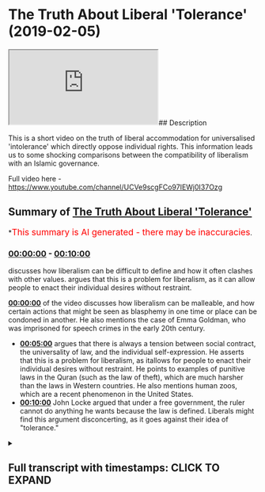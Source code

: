 # The Truth About Liberal 'Tolerance' (2019-02-05)

<iframe loading='lazy' src='https://www.youtube.com/embed/3cc8SyDc3WI'></iframe>## Description

This is a short video on the truth of liberal accommodation for universalised 'intolerance' which directly oppose individual rights. This information leads us to some shocking comparisons between the compatibility of liberalism with an Islamic governance.

Full video here -https://www.youtube.com/channel/UCVe9scgFCo97IEWj0I37Ozg

## Summary of [The Truth About Liberal 'Tolerance'](https://www.youtube.com/watch?v=3cc8SyDc3WI)

\*<span style="color:red; font-size:125%">This summary is AI generated - there may be inaccuracies</span>.

### [00:00:00](https://www.youtube.com/watch?v=3cc8SyDc3WI\&t=0) - [00:10:00](https://www.youtube.com/watch?v=3cc8SyDc3WI\&t=600)

discusses how liberalism can be difficult to define and how it often clashes with other values. argues that this is a problem for liberalism, as it can allow people to enact their individual desires without restraint.

**[00:00:00](https://www.youtube.com/watch?v=3cc8SyDc3WI\&t=0)** of the video discusses how liberalism can be malleable, and how certain actions that might be seen as blasphemy in one time or place can be condoned in another. He also mentions the case of Emma Goldman, who was imprisoned for speech crimes in the early 20th century.

*   **[00:05:00](https://www.youtube.com/watch?v=3cc8SyDc3WI\&t=300)** argues that there is always a tension between social contract, the universality of law, and the individual self-expression. He asserts that this is a problem for liberalism, as itallows for people to enact their individual desires without restraint. He points to examples of punitive laws in the Quran (such as the law of theft), which are much harsher than the laws in Western countries. He also mentions human zoos, which are a recent phenomenon in the United States.
*   **[00:10:00](https://www.youtube.com/watch?v=3cc8SyDc3WI\&t=600)** John Locke argued that under a free government, the ruler cannot do anything he wants because the law is defined. Liberals might find this argument disconcerting, as it goes against their idea of "tolerance."

<details><summary><h2>Full transcript with timestamps: CLICK TO EXPAND</h2></summary>

[0:00:00](https://youtu.be/3cc8SyDc3WI?t=0) not kind of saw that the state\
[0:00:01](https://youtu.be/3cc8SyDc3WI?t=1) guarantees security so if there's no\
[0:00:04](https://youtu.be/3cc8SyDc3WI?t=4) freedoms and security without state so\
[0:00:06](https://youtu.be/3cc8SyDc3WI?t=6) if there are any ideas or beliefs that\
[0:00:09](https://youtu.be/3cc8SyDc3WI?t=9) could potentially threaten the stability\
[0:00:11](https://youtu.be/3cc8SyDc3WI?t=11) of the state then that'sthat's a good\
[0:00:13](https://youtu.be/3cc8SyDc3WI?t=13) reason to limit and prevent people from\
[0:00:17](https://youtu.be/3cc8SyDc3WI?t=17) from holding those ideas and he also\
[0:00:20](https://youtu.be/3cc8SyDc3WI?t=20) mentioned and you were correct when you\
[0:00:22](https://youtu.be/3cc8SyDc3WI?t=22) mention about Mohammed ins right so he\
[0:00:24](https://youtu.be/3cc8SyDc3WI?t=24) said that Mohammed ins don't have a\
[0:00:26](https://youtu.be/3cc8SyDc3WI?t=26) claim for toleration as we've got the\
[0:00:27](https://youtu.be/3cc8SyDc3WI?t=27) court here actually yeah if you can read\
[0:00:30](https://youtu.be/3cc8SyDc3WI?t=30) out the exact quote so that people I've\
[0:00:32](https://youtu.be/3cc8SyDc3WI?t=32) got the one for atheism though yeah\
[0:00:33](https://youtu.be/3cc8SyDc3WI?t=33) it says here those those are not at all\
[0:00:37](https://youtu.be/3cc8SyDc3WI?t=37) to be tolerated who deny the being of a\
[0:00:39](https://youtu.be/3cc8SyDc3WI?t=39) God promises covenants and and oaths\
[0:00:43](https://youtu.be/3cc8SyDc3WI?t=43) which are the bonds of human society can\
[0:00:46](https://youtu.be/3cc8SyDc3WI?t=46) have a can have no hold upon an atheist\
[0:00:48](https://youtu.be/3cc8SyDc3WI?t=48) yeah\
[0:00:49](https://youtu.be/3cc8SyDc3WI?t=49) he says the to the taking away of God\
[0:00:52](https://youtu.be/3cc8SyDc3WI?t=52) though but even in thought dissolves all\
[0:00:55](https://youtu.be/3cc8SyDc3WI?t=55) besides also those that by their atheism\
[0:00:59](https://youtu.be/3cc8SyDc3WI?t=59) undermined and destroy all religion can\
[0:01:01](https://youtu.be/3cc8SyDc3WI?t=61) have no pretense of religion whereupon\
[0:01:03](https://youtu.be/3cc8SyDc3WI?t=63) to challenge the privilege of toleration\
[0:01:05](https://youtu.be/3cc8SyDc3WI?t=65) yeah so clearly I mean this is joy once\
[0:01:09](https://youtu.be/3cc8SyDc3WI?t=69) again John look he's opposing I actually\
[0:01:14](https://youtu.be/3cc8SyDc3WI?t=74) know what iíve got the I have the quotes\
[0:01:17](https://youtu.be/3cc8SyDc3WI?t=77) here actually and this is in I think\
[0:01:20](https://youtu.be/3cc8SyDc3WI?t=80) took a chapter 20 of us yeah there you\
[0:01:22](https://youtu.be/3cc8SyDc3WI?t=82) go\
[0:01:22](https://youtu.be/3cc8SyDc3WI?t=82) so he says I'll try to kind of I'll just\
[0:01:25](https://youtu.be/3cc8SyDc3WI?t=85) talk about the Muslim side of it so he\
[0:01:26](https://youtu.be/3cc8SyDc3WI?t=86) talks about he alludes to Catholics and\
[0:01:29](https://youtu.be/3cc8SyDc3WI?t=89) then he says and this probably sounds\
[0:01:32](https://youtu.be/3cc8SyDc3WI?t=92) like some Islamic folks today right he\
[0:01:34](https://youtu.be/3cc8SyDc3WI?t=94) says it is ridiculous for anyone to\
[0:01:36](https://youtu.be/3cc8SyDc3WI?t=96) profess himself to be a muhammad in'\
[0:01:38](https://youtu.be/3cc8SyDc3WI?t=98) only in his religion but in everything\
[0:01:40](https://youtu.be/3cc8SyDc3WI?t=100) else a faithful subject to a christian\
[0:01:43](https://youtu.be/3cc8SyDc3WI?t=103) magistrate which bases government whilst\
[0:01:46](https://youtu.be/3cc8SyDc3WI?t=106) at the same time he acknowledges himself\
[0:01:48](https://youtu.be/3cc8SyDc3WI?t=108) bound to yield a bit blind obedience to\
[0:01:51](https://youtu.be/3cc8SyDc3WI?t=111) the mufti of constantinople who himself\
[0:01:54](https://youtu.be/3cc8SyDc3WI?t=114) is entirely obedient to the ottoman\
[0:01:56](https://youtu.be/3cc8SyDc3WI?t=116) emperor basically the caliph and frames\
[0:01:59](https://youtu.be/3cc8SyDc3WI?t=119) the feigned Oracle's or columns of the\
[0:02:01](https://youtu.be/3cc8SyDc3WI?t=121) identities what hook misses Oracle's but\
[0:02:03](https://youtu.be/3cc8SyDc3WI?t=123) it means outcome of that religion\
[0:02:06](https://youtu.be/3cc8SyDc3WI?t=126) according to his pleasure pleasure\
[0:02:07](https://youtu.be/3cc8SyDc3WI?t=127) and this muhammad in living amongst\
[0:02:09](https://youtu.be/3cc8SyDc3WI?t=129) Christians would yet more apparently\
[0:02:11](https://youtu.be/3cc8SyDc3WI?t=131) renounced their government if he\
[0:02:13](https://youtu.be/3cc8SyDc3WI?t=133) acknowledged\
[0:02:14](https://youtu.be/3cc8SyDc3WI?t=134) the same person to be head of his church\
[0:02:16](https://youtu.be/3cc8SyDc3WI?t=136) who is the supreme magistrate in the\
[0:02:18](https://youtu.be/3cc8SyDc3WI?t=138) state\
[0:02:18](https://youtu.be/3cc8SyDc3WI?t=138) so basically Muslims can't be trusted\
[0:02:23](https://youtu.be/3cc8SyDc3WI?t=143) yes because they're the the head of\
[0:02:26](https://youtu.be/3cc8SyDc3WI?t=146) their religion or their leader is the\
[0:02:29](https://youtu.be/3cc8SyDc3WI?t=149) Caliph it isn't the leader of the\
[0:02:31](https://youtu.be/3cc8SyDc3WI?t=151) Christian State they live in the\
[0:02:33](https://youtu.be/3cc8SyDc3WI?t=153) conflict of interest yes which is why\
[0:02:35](https://youtu.be/3cc8SyDc3WI?t=155) he's argues that it is ridiculous just\
[0:02:38](https://youtu.be/3cc8SyDc3WI?t=158) to think that we should only that with\
[0:02:41](https://youtu.be/3cc8SyDc3WI?t=161) that Muslim can only be can only be a\
[0:02:44](https://youtu.be/3cc8SyDc3WI?t=164) Muslim in a spiritual aspect and not in\
[0:02:46](https://youtu.be/3cc8SyDc3WI?t=166) a political aspect - right so it shows\
[0:02:49](https://youtu.be/3cc8SyDc3WI?t=169) you I'm intrigued the extent to which\
[0:02:50](https://youtu.be/3cc8SyDc3WI?t=170) liberalism is malleable from the inside\
[0:02:54](https://youtu.be/3cc8SyDc3WI?t=174) and elastic if you like is all from from\
[0:02:57](https://youtu.be/3cc8SyDc3WI?t=177) it's very fun outside because obviously\
[0:03:00](https://youtu.be/3cc8SyDc3WI?t=180) here if toleration can be stretched\
[0:03:03](https://youtu.be/3cc8SyDc3WI?t=183) according to public good and community\
[0:03:07](https://youtu.be/3cc8SyDc3WI?t=187) interest and social interest to this\
[0:03:09](https://youtu.be/3cc8SyDc3WI?t=189) extent then to what extent is liberalism\
[0:03:12](https://youtu.be/3cc8SyDc3WI?t=192) in fact individualistic in this in the\
[0:03:14](https://youtu.be/3cc8SyDc3WI?t=194) sense I claims to be you know it's it's\
[0:03:17](https://youtu.be/3cc8SyDc3WI?t=197) gonna be as we would call HD handy right\
[0:03:19](https://youtu.be/3cc8SyDc3WI?t=199) yeah I got something from Miller so I\
[0:03:21](https://youtu.be/3cc8SyDc3WI?t=201) know we're kind of skipping 200 years\
[0:03:23](https://youtu.be/3cc8SyDc3WI?t=203) it's all right\
[0:03:24](https://youtu.be/3cc8SyDc3WI?t=204) but this is what I found quite just\
[0:03:25](https://youtu.be/3cc8SyDc3WI?t=205) interesting I mean I'm not sure once\
[0:03:30](https://youtu.be/3cc8SyDc3WI?t=210) again I think I was talking to you about\
[0:03:31](https://youtu.be/3cc8SyDc3WI?t=211) this before but I'm not sure if this is\
[0:03:34](https://youtu.be/3cc8SyDc3WI?t=214) authentic or not so I have to put as a\
[0:03:36](https://youtu.be/3cc8SyDc3WI?t=216) big caveat in before I read this out but\
[0:03:38](https://youtu.be/3cc8SyDc3WI?t=218) he's talking about blasphemy sure and\
[0:03:40](https://youtu.be/3cc8SyDc3WI?t=220) blasphemy laws and he says yeah if such\
[0:03:42](https://youtu.be/3cc8SyDc3WI?t=222) prosecutions be necessary for the\
[0:03:44](https://youtu.be/3cc8SyDc3WI?t=224) well-being of the community\
[0:03:45](https://youtu.be/3cc8SyDc3WI?t=225) if the prosperity of England requires\
[0:03:48](https://youtu.be/3cc8SyDc3WI?t=228) that some martyrs should be made by the\
[0:03:50](https://youtu.be/3cc8SyDc3WI?t=230) religion for which so many have been\
[0:03:52](https://youtu.be/3cc8SyDc3WI?t=232) made in former times then by all means\
[0:03:55](https://youtu.be/3cc8SyDc3WI?t=235) let them continue and be multiplied and\
[0:03:57](https://youtu.be/3cc8SyDc3WI?t=237) let Christianity which benefits the\
[0:03:59](https://youtu.be/3cc8SyDc3WI?t=239) country in so many other ways also\
[0:04:01](https://youtu.be/3cc8SyDc3WI?t=241) benefit by the sacrifice of its own\
[0:04:03](https://youtu.be/3cc8SyDc3WI?t=243) character for mercy toleration and\
[0:04:04](https://youtu.be/3cc8SyDc3WI?t=244) consistency it is however worth well\
[0:04:07](https://youtu.be/3cc8SyDc3WI?t=247) worth considering whether we will be\
[0:04:09](https://youtu.be/3cc8SyDc3WI?t=249) reduced to style Emma so otherwise here\
[0:04:10](https://youtu.be/3cc8SyDc3WI?t=250) I'm not sure once again up as a caveat\
[0:04:13](https://youtu.be/3cc8SyDc3WI?t=253) I'm not sure to what extent this is\
[0:04:15](https://youtu.be/3cc8SyDc3WI?t=255) accurate but what Mills seems to be\
[0:04:17](https://youtu.be/3cc8SyDc3WI?t=257) indicating here as well once again fast\
[0:04:20](https://youtu.be/3cc8SyDc3WI?t=260) wording a hundred fifty years or 200\
[0:04:21](https://youtu.be/3cc8SyDc3WI?t=261) years or whatever it may be is that\
[0:04:24](https://youtu.be/3cc8SyDc3WI?t=264) there are certain things\
[0:04:26](https://youtu.be/3cc8SyDc3WI?t=266) that society are unacceptable and\
[0:04:28](https://youtu.be/3cc8SyDc3WI?t=268) therefore should be universalized in law\
[0:04:32](https://youtu.be/3cc8SyDc3WI?t=272) and and those things would then be used\
[0:04:36](https://youtu.be/3cc8SyDc3WI?t=276) to curtail human interaction and liberty\
[0:04:39](https://youtu.be/3cc8SyDc3WI?t=279) if you like from an individual I got one\
[0:04:41](https://youtu.be/3cc8SyDc3WI?t=281) more example of looking at this because\
[0:04:44](https://youtu.be/3cc8SyDc3WI?t=284) this could be contested manuscript right\
[0:04:46](https://youtu.be/3cc8SyDc3WI?t=286) but in page 166 on Liberty very famous\
[0:04:54](https://youtu.be/3cc8SyDc3WI?t=294) book he basically John Stuart Mill talks\
[0:04:58](https://youtu.be/3cc8SyDc3WI?t=298) about certain acts which are done\
[0:05:00](https://youtu.be/3cc8SyDc3WI?t=300) publicly and not acceptable and he talks\
[0:05:03](https://youtu.be/3cc8SyDc3WI?t=303) of you know potentially like for example\
[0:05:06](https://youtu.be/3cc8SyDc3WI?t=306) about like a husband wife having sex\
[0:05:09](https://youtu.be/3cc8SyDc3WI?t=309) Marshall if he talks about himself life\
[0:05:11](https://youtu.be/3cc8SyDc3WI?t=311) but is from a second resource to maybe a\
[0:05:14](https://youtu.be/3cc8SyDc3WI?t=314) husband wife having sex in public right\
[0:05:15](https://youtu.be/3cc8SyDc3WI?t=315) so this kind of thing sex in public is\
[0:05:18](https://youtu.be/3cc8SyDc3WI?t=318) an unacceptable offense\
[0:05:21](https://youtu.be/3cc8SyDc3WI?t=321) according to even I think law today its\
[0:05:24](https://youtu.be/3cc8SyDc3WI?t=324) public yes yes it's not lawful\
[0:05:25](https://youtu.be/3cc8SyDc3WI?t=325) percentage guys even though you might\
[0:05:27](https://youtu.be/3cc8SyDc3WI?t=327) think it's not in by some people's\
[0:05:29](https://youtu.be/3cc8SyDc3WI?t=329) antics we hear about on the news and so\
[0:05:31](https://youtu.be/3cc8SyDc3WI?t=331) on but no it's generally prohibited it's\
[0:05:32](https://youtu.be/3cc8SyDc3WI?t=332) prohibited yeah that kind of thing so if\
[0:05:35](https://youtu.be/3cc8SyDc3WI?t=335) there is something which can be\
[0:05:36](https://youtu.be/3cc8SyDc3WI?t=336) universalized in law and enshrined in\
[0:05:40](https://youtu.be/3cc8SyDc3WI?t=340) law in such a way as would prevent human\
[0:05:43](https://youtu.be/3cc8SyDc3WI?t=343) beings from enacting their kind of\
[0:05:46](https://youtu.be/3cc8SyDc3WI?t=346) individual or doing what they want to do\
[0:05:48](https://youtu.be/3cc8SyDc3WI?t=348) individually then according to mill and\
[0:05:51](https://youtu.be/3cc8SyDc3WI?t=351) Locke and all of those theorists once\
[0:05:54](https://youtu.be/3cc8SyDc3WI?t=354) again there is a intrinsic malleability\
[0:05:57](https://youtu.be/3cc8SyDc3WI?t=357) or we can say such a malleability eyes\
[0:05:59](https://youtu.be/3cc8SyDc3WI?t=359) ironically would allow for rigidity at a\
[0:06:02](https://youtu.be/3cc8SyDc3WI?t=362) certain stage you can't be free at all\
[0:06:05](https://youtu.be/3cc8SyDc3WI?t=365) stages because you could argue this\
[0:06:07](https://youtu.be/3cc8SyDc3WI?t=367) doesn't harm anyone it goes against the\
[0:06:09](https://youtu.be/3cc8SyDc3WI?t=369) harm principle right yeah so you know\
[0:06:11](https://youtu.be/3cc8SyDc3WI?t=371) two people having sex maybe could harm a\
[0:06:12](https://youtu.be/3cc8SyDc3WI?t=372) child but if they do in the same area\
[0:06:14](https://youtu.be/3cc8SyDc3WI?t=374) yeah you know I mean why not you know\
[0:06:17](https://youtu.be/3cc8SyDc3WI?t=377) Quantic wanted it's their Creed\
[0:06:19](https://youtu.be/3cc8SyDc3WI?t=379) according to the Creed and so the point\
[0:06:22](https://youtu.be/3cc8SyDc3WI?t=382) I'm making is that it's always I'm\
[0:06:24](https://youtu.be/3cc8SyDc3WI?t=384) probably this is probably a good way to\
[0:06:25](https://youtu.be/3cc8SyDc3WI?t=385) segue into this there's always going to\
[0:06:28](https://youtu.be/3cc8SyDc3WI?t=388) be that tension between social contract\
[0:06:31](https://youtu.be/3cc8SyDc3WI?t=391) the universality of law and the\
[0:06:35](https://youtu.be/3cc8SyDc3WI?t=395) individual self-expression\
[0:06:38](https://youtu.be/3cc8SyDc3WI?t=398) so this is a problem for liberalism\
[0:06:40](https://youtu.be/3cc8SyDc3WI?t=400) right how does you how do human being so\
[0:06:44](https://youtu.be/3cc8SyDc3WI?t=404) out these things especially when you put\
[0:06:46](https://youtu.be/3cc8SyDc3WI?t=406) democracy into thee because I think I\
[0:06:48](https://youtu.be/3cc8SyDc3WI?t=408) saw you one time on YouTube you are\
[0:06:49](https://youtu.be/3cc8SyDc3WI?t=409) you're not sure if this is correct you\
[0:06:51](https://youtu.be/3cc8SyDc3WI?t=411) can correct me wonderful you questioning\
[0:06:54](https://youtu.be/3cc8SyDc3WI?t=414) someone on on like I think it was Middle\
[0:06:58](https://youtu.be/3cc8SyDc3WI?t=418) Eastern context and you were talking\
[0:06:59](https://youtu.be/3cc8SyDc3WI?t=419) about politics and say for example let's\
[0:07:02](https://youtu.be/3cc8SyDc3WI?t=422) just be controversial here and this is\
[0:07:03](https://youtu.be/3cc8SyDc3WI?t=423) kind of bringing out right I think me\
[0:07:05](https://youtu.be/3cc8SyDc3WI?t=425) controversial so one of the punitive\
[0:07:09](https://youtu.be/3cc8SyDc3WI?t=429) laws of these are kinds at the hand of\
[0:07:11](https://youtu.be/3cc8SyDc3WI?t=431) the thief\
[0:07:12](https://youtu.be/3cc8SyDc3WI?t=432) for example say for instance which is in\
[0:07:14](https://youtu.be/3cc8SyDc3WI?t=434) the Quran okay and we're not saying it's\
[0:07:16](https://youtu.be/3cc8SyDc3WI?t=436) applicable for all times and places\
[0:07:17](https://youtu.be/3cc8SyDc3WI?t=437) certainly we're not saying it's\
[0:07:18](https://youtu.be/3cc8SyDc3WI?t=438) applicable in the United Kingdom right\
[0:07:20](https://youtu.be/3cc8SyDc3WI?t=440) for the non-muslims or whatever it may\
[0:07:22](https://youtu.be/3cc8SyDc3WI?t=442) be right we're not gonna say we cut the\
[0:07:25](https://youtu.be/3cc8SyDc3WI?t=445) hands off we were judge judy and\
[0:07:26](https://youtu.be/3cc8SyDc3WI?t=446) executioner judge jury sure yeah yeah\
[0:07:32](https://youtu.be/3cc8SyDc3WI?t=452) but what I was gonna say was that say\
[0:07:34](https://youtu.be/3cc8SyDc3WI?t=454) for instance right we're bringing the\
[0:07:38](https://youtu.be/3cc8SyDc3WI?t=458) democratic element right you have a\
[0:07:40](https://youtu.be/3cc8SyDc3WI?t=460) society which the majority principle\
[0:07:42](https://youtu.be/3cc8SyDc3WI?t=462) dictates from for in for example in a\
[0:07:46](https://youtu.be/3cc8SyDc3WI?t=466) referendum decide that this this should\
[0:07:47](https://youtu.be/3cc8SyDc3WI?t=467) be the method by which and through which\
[0:07:49](https://youtu.be/3cc8SyDc3WI?t=469) thieves ought to be punished now you've\
[0:07:54](https://youtu.be/3cc8SyDc3WI?t=474) got lots of tensions here you've got the\
[0:07:55](https://youtu.be/3cc8SyDc3WI?t=475) tension between a social contract the\
[0:07:57](https://youtu.be/3cc8SyDc3WI?t=477) death the majority principle human\
[0:07:59](https://youtu.be/3cc8SyDc3WI?t=479) so-called human rights and the vigil\
[0:08:01](https://youtu.be/3cc8SyDc3WI?t=481) Human Rights which one should take\
[0:08:03](https://youtu.be/3cc8SyDc3WI?t=483) primacy in the in the struggle for\
[0:08:08](https://youtu.be/3cc8SyDc3WI?t=488) making it onto law what should be\
[0:08:12](https://youtu.be/3cc8SyDc3WI?t=492) enshrined and become universal as law\
[0:08:16](https://youtu.be/3cc8SyDc3WI?t=496) but well you like when people look at\
[0:08:19](https://youtu.be/3cc8SyDc3WI?t=499) her Dourdan a thing oh isn't that isn't\
[0:08:21](https://youtu.be/3cc8SyDc3WI?t=501) that so barbaric and so on no they don't\
[0:08:23](https://youtu.be/3cc8SyDc3WI?t=503) they don't look at let's say in look the\
[0:08:27](https://youtu.be/3cc8SyDc3WI?t=507) history of English law even during its\
[0:08:29](https://youtu.be/3cc8SyDc3WI?t=509) post enlightenment develops stage listen\
[0:08:32](https://youtu.be/3cc8SyDc3WI?t=512) 19th century so it wasn't that long ago\
[0:08:34](https://youtu.be/3cc8SyDc3WI?t=514) in terms of history Victorian Britain\
[0:08:37](https://youtu.be/3cc8SyDc3WI?t=517) yeah if you if you commit theft you\
[0:08:39](https://youtu.be/3cc8SyDc3WI?t=519) could be executed you know and killed\
[0:08:41](https://youtu.be/3cc8SyDc3WI?t=521) and rendered dead just for committing\
[0:08:44](https://youtu.be/3cc8SyDc3WI?t=524) theft really the who do doesn't do that\
[0:08:46](https://youtu.be/3cc8SyDc3WI?t=526) it's non doesn't say it doesn't say that\
[0:08:47](https://youtu.be/3cc8SyDc3WI?t=527) is worth it's much more harsh yes\
[0:08:49](https://youtu.be/3cc8SyDc3WI?t=529) certainly much more harsh you also had\
[0:08:51](https://youtu.be/3cc8SyDc3WI?t=531) forced\
[0:08:52](https://youtu.be/3cc8SyDc3WI?t=532) for many petty crimes yes in so Bessey's\
[0:08:56](https://youtu.be/3cc8SyDc3WI?t=536) made into slaves but those who know\
[0:08:59](https://youtu.be/3cc8SyDc3WI?t=539) they'll say Abdullah look removed all\
[0:09:00](https://youtu.be/3cc8SyDc3WI?t=540) for that that was something of the pie\
[0:09:01](https://youtu.be/3cc8SyDc3WI?t=541) no I I know but I would argue they've\
[0:09:03](https://youtu.be/3cc8SyDc3WI?t=543) replaced it with something which is\
[0:09:05](https://youtu.be/3cc8SyDc3WI?t=545) still I would argue inhumane compared to\
[0:09:08](https://youtu.be/3cc8SyDc3WI?t=548) the shoddy of the mercy of the Sharia\
[0:09:09](https://youtu.be/3cc8SyDc3WI?t=549) because the Sharia the punishment system\
[0:09:12](https://youtu.be/3cc8SyDc3WI?t=552) is very it's usually it's corporal\
[0:09:14](https://youtu.be/3cc8SyDc3WI?t=554) punishments so punch him the ball of the\
[0:09:16](https://youtu.be/3cc8SyDc3WI?t=556) body but the person is released back to\
[0:09:17](https://youtu.be/3cc8SyDc3WI?t=557) their family that very day right their\
[0:09:20](https://youtu.be/3cc8SyDc3WI?t=560) family doesn't suffer when that person\
[0:09:22](https://youtu.be/3cc8SyDc3WI?t=562) is punished the person who commits the\
[0:09:23](https://youtu.be/3cc8SyDc3WI?t=563) planet commits the year that the crime\
[0:09:25](https://youtu.be/3cc8SyDc3WI?t=565) they're punished not their family but in\
[0:09:28](https://youtu.be/3cc8SyDc3WI?t=568) in Western countries they put people\
[0:09:30](https://youtu.be/3cc8SyDc3WI?t=570) into these cages humans they put humans\
[0:09:32](https://youtu.be/3cc8SyDc3WI?t=572) into cages for long periods of time\
[0:09:35](https://youtu.be/3cc8SyDc3WI?t=575) and have created human zoos it's become\
[0:09:37](https://youtu.be/3cc8SyDc3WI?t=577) an industry in United States of America\
[0:09:39](https://youtu.be/3cc8SyDc3WI?t=579) with the highest prison population in\
[0:09:42](https://youtu.be/3cc8SyDc3WI?t=582) the world more than China - got a\
[0:09:44](https://youtu.be/3cc8SyDc3WI?t=584) billion people is that is that correct\
[0:09:46](https://youtu.be/3cc8SyDc3WI?t=586) is accurate yeah it's the largest prison\
[0:09:49](https://youtu.be/3cc8SyDc3WI?t=589) population in the world not not as not\
[0:09:51](https://youtu.be/3cc8SyDc3WI?t=591) as a ratio as numbers of individuals as\
[0:09:53](https://youtu.be/3cc8SyDc3WI?t=593) numbers as numbers and we're paying I\
[0:09:56](https://youtu.be/3cc8SyDc3WI?t=596) think it's over I think that run a\
[0:09:59](https://youtu.be/3cc8SyDc3WI?t=599) million or so people and million\
[0:10:01](https://youtu.be/3cc8SyDc3WI?t=601) Americans are in cages and what I was\
[0:10:06](https://youtu.be/3cc8SyDc3WI?t=606) gonna say to you here going back to the\
[0:10:07](https://youtu.be/3cc8SyDc3WI?t=607) problems of liberalism\
[0:10:08](https://youtu.be/3cc8SyDc3WI?t=608) yeah because couldn't one easily argue\
[0:10:11](https://youtu.be/3cc8SyDc3WI?t=611) right just potentially as Locke John\
[0:10:13](https://youtu.be/3cc8SyDc3WI?t=613) Locke did and potentially as John Stuart\
[0:10:15](https://youtu.be/3cc8SyDc3WI?t=615) Mill fall is worth okay\
[0:10:20](https://youtu.be/3cc8SyDc3WI?t=620) would would indicate himself that I mean\
[0:10:23](https://youtu.be/3cc8SyDc3WI?t=623) this this might sound a bit wacky here\
[0:10:24](https://youtu.be/3cc8SyDc3WI?t=624) right but let's bring one of the abdomen\
[0:10:27](https://youtu.be/3cc8SyDc3WI?t=627) huddled for honest or now one of the\
[0:10:29](https://youtu.be/3cc8SyDc3WI?t=629) punitive laws of Islam right say for\
[0:10:31](https://youtu.be/3cc8SyDc3WI?t=631) example cutting the hands of the thief\
[0:10:33](https://youtu.be/3cc8SyDc3WI?t=633) well I could even bring us suppose an\
[0:10:36](https://youtu.be/3cc8SyDc3WI?t=636) execution death penalty not the flogging\
[0:10:39](https://youtu.be/3cc8SyDc3WI?t=639) for zina basically for yeah Ming\
[0:10:43](https://youtu.be/3cc8SyDc3WI?t=643) Xin yeah according to the logic of John\
[0:10:46](https://youtu.be/3cc8SyDc3WI?t=646) Stuart Mill here in 866 of his book on\
[0:10:49](https://youtu.be/3cc8SyDc3WI?t=649) Liberty if there are certain things\
[0:10:51](https://youtu.be/3cc8SyDc3WI?t=651) which are unacceptable publicly so this\
[0:10:55](https://youtu.be/3cc8SyDc3WI?t=655) this point it's unacceptable publicly\
[0:10:57](https://youtu.be/3cc8SyDc3WI?t=657) who's to who's to decide it would be\
[0:10:59](https://youtu.be/3cc8SyDc3WI?t=659) either either or there will be the the\
[0:11:03](https://youtu.be/3cc8SyDc3WI?t=663) population and all the\
[0:11:05](https://youtu.be/3cc8SyDc3WI?t=665) yeah so if it's the ruler and the\
[0:11:08](https://youtu.be/3cc8SyDc3WI?t=668) population so there's kind of like well\
[0:11:10](https://youtu.be/3cc8SyDc3WI?t=670) the majority principle if they want to\
[0:11:11](https://youtu.be/3cc8SyDc3WI?t=671) bring him democracy wherever it may be\
[0:11:13](https://youtu.be/3cc8SyDc3WI?t=673) but if that's the case so from this\
[0:11:16](https://youtu.be/3cc8SyDc3WI?t=676) logic you can actually justify using\
[0:11:18](https://youtu.be/3cc8SyDc3WI?t=678) liberal principles couldn't you I mean\
[0:11:20](https://youtu.be/3cc8SyDc3WI?t=680) couldn't you justify the cutting the\
[0:11:22](https://youtu.be/3cc8SyDc3WI?t=682) hand of a thief but they don't really\
[0:11:24](https://youtu.be/3cc8SyDc3WI?t=684) have an argument like John Locke John\
[0:11:26](https://youtu.be/3cc8SyDc3WI?t=686) Stuart Mill Thomas Hobbes Sonya Thomas\
[0:11:28](https://youtu.be/3cc8SyDc3WI?t=688) of Leda wouldn't could not actually\
[0:11:30](https://youtu.be/3cc8SyDc3WI?t=690) produce any argument to actually\
[0:11:33](https://youtu.be/3cc8SyDc3WI?t=693) criticize they might say it's against\
[0:11:36](https://youtu.be/3cc8SyDc3WI?t=696) our tastes to do so but they were doing\
[0:11:38](https://youtu.be/3cc8SyDc3WI?t=698) far worse in England round-nose at those\
[0:11:41](https://youtu.be/3cc8SyDc3WI?t=701) times much much worse then O'Neill\
[0:11:44](https://youtu.be/3cc8SyDc3WI?t=704) Empire mm-hmm I'm not sure what they\
[0:11:46](https://youtu.be/3cc8SyDc3WI?t=706) were their thing was I mean I read it in\
[0:11:49](https://youtu.be/3cc8SyDc3WI?t=709) two treatises of government is a lot\
[0:11:50](https://youtu.be/3cc8SyDc3WI?t=710) discussion on slavery and obviously\
[0:11:52](https://youtu.be/3cc8SyDc3WI?t=712) there's no doubt in the United States\
[0:11:54](https://youtu.be/3cc8SyDc3WI?t=714) they were amputated and putative knee\
[0:11:56](https://youtu.be/3cc8SyDc3WI?t=716) hands of of slaves that ran away and so\
[0:12:00](https://youtu.be/3cc8SyDc3WI?t=720) and so forth whereas in the Sharia you\
[0:12:02](https://youtu.be/3cc8SyDc3WI?t=722) don't know you can't amputate slaves and\
[0:12:05](https://youtu.be/3cc8SyDc3WI?t=725) so on and so forth but what I was gonna\
[0:12:07](https://youtu.be/3cc8SyDc3WI?t=727) say was that there's no doubt on John\
[0:12:08](https://youtu.be/3cc8SyDc3WI?t=728) Locke's position for example on slavery\
[0:12:10](https://youtu.be/3cc8SyDc3WI?t=730) he's unequivocally against it right he\
[0:12:12](https://youtu.be/3cc8SyDc3WI?t=732) talked about for the most part for irony\
[0:12:15](https://youtu.be/3cc8SyDc3WI?t=735) and it's there's some reports of him\
[0:12:16](https://youtu.be/3cc8SyDc3WI?t=736) actually having slaves but in America\
[0:12:18](https://youtu.be/3cc8SyDc3WI?t=738) okay what he did weigh against them and\
[0:12:21](https://youtu.be/3cc8SyDc3WI?t=741) that's from what from what I remember he\
[0:12:22](https://youtu.be/3cc8SyDc3WI?t=742) definitely wrote against it slavery is\
[0:12:24](https://youtu.be/3cc8SyDc3WI?t=744) an institution or what can I he\
[0:12:25](https://youtu.be/3cc8SyDc3WI?t=745) definitely wrote against against they\
[0:12:27](https://youtu.be/3cc8SyDc3WI?t=747) said the human being should never be\
[0:12:28](https://youtu.be/3cc8SyDc3WI?t=748) enslaved and so on to an extent he but\
[0:12:32](https://youtu.be/3cc8SyDc3WI?t=752) he also defended he defended slavery in\
[0:12:35](https://youtu.be/3cc8SyDc3WI?t=755) the Bible by arguing it wasn't exactly\
[0:12:37](https://youtu.be/3cc8SyDc3WI?t=757) are you probably I think he went to my\
[0:12:39](https://youtu.be/3cc8SyDc3WI?t=759) kind of Islam and slavery lecture when I\
[0:12:40](https://youtu.be/3cc8SyDc3WI?t=760) brought this up yes where he said that\
[0:12:44](https://youtu.be/3cc8SyDc3WI?t=764) if you're not allowed to execute your\
[0:12:47](https://youtu.be/3cc8SyDc3WI?t=767) slave at will and we're quantitive the\
[0:12:51](https://youtu.be/3cc8SyDc3WI?t=771) laws of Moses and what have you\
[0:12:53](https://youtu.be/3cc8SyDc3WI?t=773) after I think seven or six years you\
[0:12:54](https://youtu.be/3cc8SyDc3WI?t=774) release them or or that they can be\
[0:12:56](https://youtu.be/3cc8SyDc3WI?t=776) released if they pay off a debt or\
[0:12:57](https://youtu.be/3cc8SyDc3WI?t=777) what-have-you but basically you didn't\
[0:12:58](https://youtu.be/3cc8SyDc3WI?t=778) you don't have unconditional absolute\
[0:13:00](https://youtu.be/3cc8SyDc3WI?t=780) control over someone to do whatever you\
[0:13:03](https://youtu.be/3cc8SyDc3WI?t=783) want and we know that in Islam you don't\
[0:13:04](https://youtu.be/3cc8SyDc3WI?t=784) you know there's fish ins that there are\
[0:13:08](https://youtu.be/3cc8SyDc3WI?t=788) rights better safe has it over you so\
[0:13:10](https://youtu.be/3cc8SyDc3WI?t=790) Quinn to John Locke\
[0:13:11](https://youtu.be/3cc8SyDc3WI?t=791) that's not slavery mmm so Jewish the\
[0:13:14](https://youtu.be/3cc8SyDc3WI?t=794) kind of slavery did as defining Jewish\
[0:13:17](https://youtu.be/3cc8SyDc3WI?t=797) law and slavery as they\
[0:13:19](https://youtu.be/3cc8SyDc3WI?t=799) we would say is in Sharia or least how I\
[0:13:22](https://youtu.be/3cc8SyDc3WI?t=802) am Eric manages it according to John\
[0:13:24](https://youtu.be/3cc8SyDc3WI?t=804) Locke he isn't slavery and that's what\
[0:13:26](https://youtu.be/3cc8SyDc3WI?t=806) he writes in his two tiers of government\
[0:13:27](https://youtu.be/3cc8SyDc3WI?t=807) that you put that section on slavery he\
[0:13:29](https://youtu.be/3cc8SyDc3WI?t=809) writes he actually did it mentions it by\
[0:13:32](https://youtu.be/3cc8SyDc3WI?t=812) name which is saying that liberals would\
[0:13:34](https://youtu.be/3cc8SyDc3WI?t=814) find them probably disconcerting if they\
[0:13:36](https://youtu.be/3cc8SyDc3WI?t=816) knew that now and you're right what you\
[0:13:39](https://youtu.be/3cc8SyDc3WI?t=819) said about they these guys would not\
[0:13:42](https://youtu.be/3cc8SyDc3WI?t=822) have any crystal of the Sharia in fact\
[0:13:44](https://youtu.be/3cc8SyDc3WI?t=824) they could even argue I could be argued\
[0:13:47](https://youtu.be/3cc8SyDc3WI?t=827) that according to John Locke an Islamic\
[0:13:50](https://youtu.be/3cc8SyDc3WI?t=830) government under a caliph with it with\
[0:13:52](https://youtu.be/3cc8SyDc3WI?t=832) implementing Sharia is a free government\
[0:13:54](https://youtu.be/3cc8SyDc3WI?t=834) it's it's a free state on the basis that\
[0:13:57](https://youtu.be/3cc8SyDc3WI?t=837) he said the same thing about a Jewish\
[0:13:58](https://youtu.be/3cc8SyDc3WI?t=838) government no not even that he gave a\
[0:14:01](https://youtu.be/3cc8SyDc3WI?t=841) definition so Robert Robert filmer\
[0:14:04](https://youtu.be/3cc8SyDc3WI?t=844) argues that well if you believe in\
[0:14:08](https://youtu.be/3cc8SyDc3WI?t=848) freedom you believe that people can just\
[0:14:10](https://youtu.be/3cc8SyDc3WI?t=850) do whatever they want and he was real\
[0:14:13](https://youtu.be/3cc8SyDc3WI?t=853) buts in response they no no I didn't say\
[0:14:14](https://youtu.be/3cc8SyDc3WI?t=854) that\
[0:14:14](https://youtu.be/3cc8SyDc3WI?t=854) I what I meant by freedom is that you\
[0:14:17](https://youtu.be/3cc8SyDc3WI?t=857) live under a government with known laws\
[0:14:20](https://youtu.be/3cc8SyDc3WI?t=860) that apply for everybody equally where\
[0:14:23](https://youtu.be/3cc8SyDc3WI?t=863) the ruler can't do anything he wants to\
[0:14:25](https://youtu.be/3cc8SyDc3WI?t=865) just because he doesn't like you so I\
[0:14:27](https://youtu.be/3cc8SyDc3WI?t=867) don't like that hat you're wearing I'm\
[0:14:28](https://youtu.be/3cc8SyDc3WI?t=868) gonna kill you he can't do that\
[0:14:29](https://youtu.be/3cc8SyDc3WI?t=869) because the law is prohibited right all\
[0:14:32](https://youtu.be/3cc8SyDc3WI?t=872) the laws the laws of defined so whatever\
[0:14:35](https://youtu.be/3cc8SyDc3WI?t=875) is is within the permissible area and\
[0:14:37](https://youtu.be/3cc8SyDc3WI?t=877) the moba you have freedom that's what he\
[0:14:40](https://youtu.be/3cc8SyDc3WI?t=880) means by freedom

</details>
